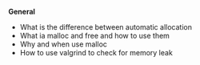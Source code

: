 **General**
- What is the difference between automatic allocation
- What ia malloc and free and how to use them
- Why and when use malloc
- How to use valgrind to check for memory leak
